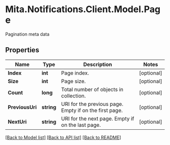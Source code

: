 # Mita.Notifications.Client.Model.Page
Pagination meta data

## Properties

Name | Type | Description | Notes
------------ | ------------- | ------------- | -------------
**Index** | **int** | Page index. | [optional] 
**Size** | **int** | Page size. | [optional] 
**Count** | **long** | Total number of objects in collection. | [optional] 
**PreviousUri** | **string** | URI for the previous page. Empty if on the first page. | [optional] 
**NextUri** | **string** | URI for the next page. Empty if on the last page. | [optional] 

[[Back to Model list]](../README.md#documentation-for-models) [[Back to API list]](../README.md#documentation-for-api-endpoints) [[Back to README]](../README.md)

